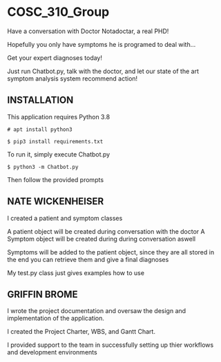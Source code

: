 # COSC_310_Group

Have a conversation with Doctor Notadoctar, a real PHD!

Hopefully you only have symptoms he is programed to deal with...

Get your expert diagnoses today!

Just run Chatbot.py, talk with the doctor, and let our state of the art symptom analysis
system recommend action!

## INSTALLATION
This application requires Python 3.8

`# apt install python3`

`$ pip3 install requirements.txt`

To run it, simply execute Chatbot.py

`$ python3 -m Chatbot.py`

Then follow the provided prompts

## NATE WICKENHEISER
I created a patient and symptom classes

A patient object will be created during conversation with the doctor
A Symptom object will be created during during conversation aswell

Symptoms will be added to the patient object, since they are all stored
in the end you can retrieve them and give a final diagnoses

My test.py class just gives examples how to use

## GRIFFIN BROME
I wrote the project documentation and oversaw the design and implementation of the application.

I created the Project Charter, WBS, and Gantt Chart.

I provided support to the team in successfully setting up thier workflows and development environments
